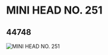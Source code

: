 # MINI HEAD NO. 251
## 44748
![MINI HEAD NO. 251](https://lc-www-live-s.legocdn.com/media/bricks/5/2/4187305.jpg)